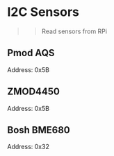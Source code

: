 # I2C Sensors
>> Read sensors from RPi

## Pmod AQS
Address: 0x5B

## ZMOD4450
Address: 0x5B

## Bosh BME680 
Address: 0x32